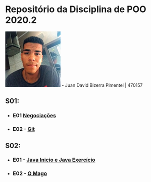 # Repositório da Disciplina de POO 2020.2
<img src="foto.jpg" width="175">
- Juan David Bizerra Pimentel | 470157

## S01: 
- ### E01 [Negociações](Projeto_01_Inicio/E01)

- ### E02 - [Git](Projeto_01_Inicio/E02)

## S02: 
- ### E01 - [Java Inicio e Java Exercício](Projeto_02_Java/Inicio_e_exercicio)
- ### E02 - [O Mago](Projeto_02_Java/Mago)
